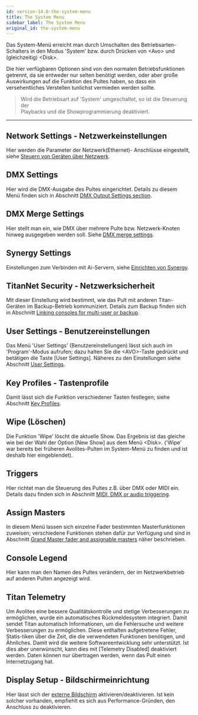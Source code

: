 ```yaml
---
id: version-14.0-the-system-menu
title: The System Menu
sidebar_label: The System Menu
original_id: the-system-menu
---
```


Das System-Menü erreicht man durch Umschalten des Betriebsarten-Schalters 
in den Modus 'System' bzw. durch Drücken von \<Avo\> und (gleichzeitig) \<Disk\>. 

Die hier verfügbaren Optionen sind von den normalen Betriebsfunktionen 
getrennt, da sie entweder nur selten benötigt werden, oder aber große 
Auswirkungen auf die Funktion des Pultes haben, so dass ein versehentliches 
Verstellen tunlichst vermieden werden sollte.

>	Wird die Betriebsart auf 'System' umgeschaltet, so ist die Steuerung der 	
	Playbacks und die Showprogrammierung deaktiviert.

---

Network Settings - Netzwerkeinstellungen
----------------------------------------

Hier werden die Parameter der Netzwerk(Ethernet)- Anschlüsse eingestellt, 
siehe [Steuern von Geräten über Netzwerk](../networking/controlling-fixtures-over-a-network.md).

DMX Settings
------------

Hier wird die DMX-Ausgabe des Pultes eingerichtet. Details zu diesem
Menü finden sich in Abschnitt [DMX Output Settings section](dmx-output-mapping.md#configuring-dmx-outputs).

DMX Merge Settings
------------------

Hier stellt man ein, wie DMX über mehrere Pulte bzw. Netzwerk-Knoten
hinweg ausgegeben werden soll. Siehe [DMX merge settings](dmx-output-mapping.md#dmx-merge).

Synergy Settings
----------------

Einstellungen zum Verbinden mit Ai-Servern, siehe [Einrichten von Synergy](../synergy/setting-up.md#synergy-setup).

TitanNet Security - Netzwerksicherheit
--------------------------------------

Mit dieser Einstellung wird bestimmt, wie das Pult mit anderen
Titan-Geräten im Backup-Betrieb kommuniziert. Details zum Backup finden
sich in Abschnitt [Linking consoles for multi-user or backup](../running-the-show/linking-consoles-for-multi-user-or-backup.md).

User Settings - Benutzereinstellungen
-------------------------------------

Das Menü 'User Settings' (Benutzereinstellungen) lässt sich auch im
'Program'-Modus aufrufen; dazu halten Sie die \<AVO\>-Taste gedrückt und
betätigen die Taste \[User Settings\]. Näheres zu den Einstellungen
siehe Abschnitt [User Settings](user-settings.md).

Key Profiles - Tastenprofile
----------------------------

Damit lässt sich die Funktion verschiedener Tasten festlegen; siehe
Abschnitt [Key Profiles](key-profiles.md).

Wipe (Löschen)
--------------

Die Funktion 'Wipe' löscht die aktuelle Show. Das Ergebnis ist das
gleiche wie bei der Wahl der Option \[New Show\] aus dem Menü \<Disk\>.
('Wipe' war bereits bei früheren Avolites-Pulten im System-Menü zu
finden und ist deshalb hier eingeblendet).

Triggers
--------

Hier richtet man die Steuerung des Pultes z.B. über DMX oder MIDI ein.
Details dazu finden sich in Abschnitt [MIDI, DMX or audio triggering](../running-the-show/midi-dmx-or-audio-triggering.md).

Assign Masters
--------------

In diesem Menü lassen sich einzelne Fader bestimmten Master­funktionen
zuweisen; verschiedene Funktionen stehen dafür zur Verfügung und sind in
Abschnitt [Grand Master fader and assignable masters](../running-the-show/playback-controls.md#grand-master-fader-and-assignable-masters) 
näher beschrieben.

Console Legend
--------------

Hier kann man den Namen des Pultes verändern, der im Netzwerkbetrieb auf
anderen Pulten angezeigt wird.

Titan Telemetry
---------------

Um Avolites eine bessere Qualitätskontrolle und stetige Verbesserungen
zu ermöglichen, wurde ein automatisches Rückmeldesystem integriert.
Damit sendet Titan automatisch Informationen, um die Fehlersuche und
weitere Verbesserungen zu ermöglichen. Diese enthalten aufgetretene
Fehler, Statis-tiken über die Zeit, die die verwendeten Funktionen
benötigen, und Ähnliches. Damit wird die weitere Softwareentwicklung
sehr unterstützt. Ist dies aber unerwünscht, kann dies mit \[Telemetry
Disabled\] deaktiviert werden. Daten können nur übertragen werden, wenn
das Pult einen Internetzugang hat.

Display Setup - Bildschirmeinrichtung
-------------------------------------

Hier lässt sich der [externe Bildschirm](external-displays.md)
aktivieren/deaktivieren. Ist kein solcher vorhanden, empfiehlt es sich aus 
Performance-Gründen, den Anschluss zu deaktivieren.
